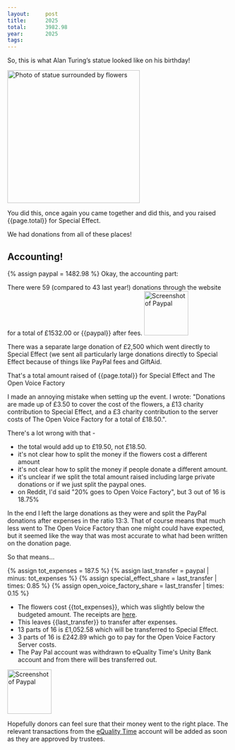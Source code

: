 ```yaml
---
layout:     post
title:      2025
total:      3982.98
year:       2025
tags:       
---
```


  <script>
        function formatNumberWithCommasAndDecimalPlaces(number) {
            return '£' + number.toLocaleString('en-US', { minimumFractionDigits: 2, maximumFractionDigits: 2 });
        }

        document.addEventListener("DOMContentLoaded", function() {
            var elements = document.querySelectorAll('.format-number');
            elements.forEach(function(element) {
                var number = parseFloat(element.innerText);
                element.innerText = formatNumberWithCommasAndDecimalPlaces(number);
            });
        });
    </script>

So, this is what Alan Turing’s statue looked like on his birthday!

<img src="{{site.baseurl}}/assets/images/{{page.year}}/1.jpg" alt="Photo of statue surrounded by flowers" width=300px />

You did this, once again you came together and did this, and you raised  <span class="format-number">{{page.total}}</span> for Special Effect.

We had donations from all of these places! 


## Accounting!
{% assign paypal = 1482.98 %}
Okay, the accounting part:

There were 59 (compared to 43 last year!) donations through the website for a total of £1532.00  or <span class="format-number">{{paypal}}</span> after fees. 
<img src="{{site.baseurl}}/assets/images/{{page.year}}/paypal.png" alt="Screenshot of Paypal" width=100px />

There was a separate large donation of £2,500 which went directly to Special Effect (we sent all particularly large donations directly to Special Effect because of things like PayPal fees and GiftAid. 

That's a total amount raised of <span class="format-number">{{page.total}}</span> for Special Effect and The Open Voice Factory

I made an annoying mistake when setting up the event. I wrote: "Donations are made up of £3.50 to cover the cost of the flowers, a £13 charity contribution to Special Effect, and a £3 charity contribution to the server costs of The Open Voice Factory for a total of £18.50.". 

There's a lot wrong with that - 

* the total would add up to £19.50, not £18.50. 
* it's not clear how to split the money if the flowers cost a different amount 
* it's not clear how to split the money if people donate a different amount. 
* it's unclear if we split the total amount raised including large private donations or if we just split the paypal ones. 
* on Reddit, I'd said "20% goes to Open Voice Factory", but 3 out of 16 is 18.75% 

In the end I left the large donations as they were and split the PayPal donations after expenses in the ratio 13:3. That of course means that much less went to The Open Voice Factory than one might could have expected, but it seemed like the way that was most accurate to what had been written on the donation page.   

So that means... 

{% assign tot_expenses = 187.5 %}
{% assign last_transfer = paypal | minus: tot_expenses %}
{% assign special_effect_share = last_transfer | times: 0.85 %}
{% assign open_voice_factory_share = last_transfer | times: 0.15 %}


*   The flowers cost <span class="format-number">{{tot_expenses}}</span>, which was slightly below the budgeted amount. The receipts are [here]({{site.baseurl}}/assets/images/{{page.year}}/receipts.zip). 
*   This leaves <span class="format-number">{{last_transfer}}</span> to transfer after expenses.
*   13 parts of 16 is £1,052.58 which will be transferred to Special Effect.
*   3 parts of 16 is £242.89 which go to pay for the Open Voice Factory Server costs.
*   The Pay Pal account was withdrawn to eQuality Time's Unity Bank account and from there will bes transferred out. 


<img src="{{site.baseurl}}/assets/images/{{page.year}}/final.png" alt="Screenshot of Paypal" width=100px />

Hopefully donors can feel sure that their money went to the right place. The relevant transactions from the [eQuality Time](https://equalitytime.co.uk/) account will be added as soon as they are approved by trustees. 

<!-- <img src="{{site.baseurl}}/assets/images/{{page.year}}/final.png" alt="relevent transaction in bank" width=200px /> 
-->

